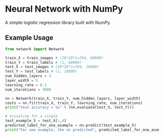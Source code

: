 # Neural Network with NumPy

A simple logistic regression library built with NumPy.

## Example Usage

```python
from network import Network

train_X = train_images # (28*28*1=784, 60000)
train_Y = train_labels # (1, 60000)
test_X = test_images # (28*28*1=784, 10000)
test_Y = test_labels # (1, 10000)
num_hidden_layers = 3
layer_width = 5
learning_rate = 0.1
num_iterations = 3000

nn = Network(train_X, train_Y, num_hidden_layers, layer_width)
costs = nn.fit(train_X, train_Y, learning_rate, num_iterations)
print("test accuracy = %s" % (nn.evaluate(test_X, test_Y)))

# Visualize for a single
test_example_5 = test_X[:,4]
predicted_label_for_one_example = nn.predict(test_example_5)
print("For one example, the nn predicted", predicted_label_for_one_example)
```
